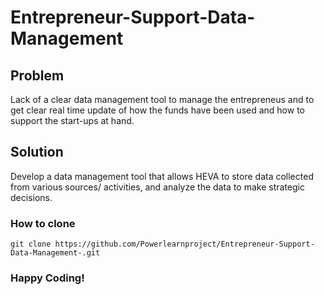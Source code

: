 # Entrepreneur-Support-Data-Management

## Problem
Lack of a clear data management tool to manage the entrepreneus and to get clear real time update of how the funds have been used and how to support the start-ups at hand.

## Solution
Develop a data management tool that allows HEVA to store data collected from various sources/ activities, and analyze the data to make strategic decisions.

### How to clone

```
git clone https://github.com/Powerlearnproject/Entrepreneur-Support-Data-Management-.git
```

### Happy Coding!
